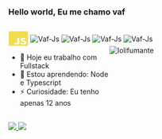 ### Hello world, Eu me chamo vaf
##
<img align="center" alt="Vaf-Js" height="30" width="40" src="https://raw.githubusercontent.com/devicons/devicon/master/icons/javascript/javascript-plain.svg"> <img align="center" alt="Vaf-Js" height="30" width="40" src="https://cdn.jsdelivr.net/gh/devicons/devicon/icons/vuejs/vuejs-original.svg"> <img align="center" alt="Vaf-Js" height="30" width="40" src="https://cdn.jsdelivr.net/gh/devicons/devicon/icons/typescript/typescript-original.svg"> <img align="center" alt="Vaf-Js" height="30" width="40" src="https://cdn.jsdelivr.net/gh/devicons/devicon/icons/html5/html5-original.svg">  <img align="center" alt="Vaf-Js" height="30" width="40" src="https://cdn.jsdelivr.net/gh/devicons/devicon/icons/css3/css3-original.svg">
<img align="right" height="300" width="300px" alt="lolifumante"  src="https://im5.ezgif.com/tmp/ezgif-5-7dfb599083.gif">



- 🔭 Hoje eu trabalho com Fullstack
- 🌱 Estou aprendendo: Node e Typescript
- ⚡ Curiosidade: Eu tenho apenas 12 anos 

##

  <a href="https://github.com/Vaf88767">
  <img height="180em" src="https://github-readme-stats.vercel.app/api?username=Vaf88767&show_icons=true&theme=tokyonight&include_all_commits=true&count_private=true"/>
  <img height="180em" src="https://github-readme-stats.vercel.app/api/top-langs/?username=Vaf88767&layout=compact&langs_count=7&theme=tokyonight"/>
</div>
